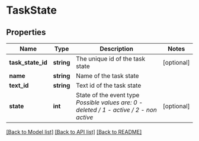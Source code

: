 # TaskState

## Properties
Name | Type | Description | Notes
------------ | ------------- | ------------- | -------------
**task_state_id** | **string** | The unique id of the task state | [optional] 
**name** | **string** | Name of the task state | 
**text_id** | **string** | Text id of the task state | 
**state** | **int** | State of the event type *Possible values are: 0 - deleted / 1 - active / 2 - non active* | [optional] 

[[Back to Model list]](../../README.md#documentation-for-models) [[Back to API list]](../../README.md#documentation-for-api-endpoints) [[Back to README]](../../README.md)

